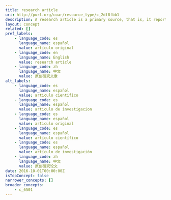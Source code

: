 ```yaml
---
title: research article
uri: http://purl.org/coar/resource_type/c_2df8fbb1
description: A research article is a primary source, that is, it reports the methods and results of an original study performed by the authors. (adapted from http://apus.libanswers.com/faq/2324)
layout: concept
related: []
pref_labels:
    - language_code: es
      language_name: español
      value: artículo original
    - language_code: en
      language_name: English
      value: research article
    - language_code: zh
      language_name: 中文
      value: 原创研究文章
alt_labels:
    - language_code: es
      language_name: español
      value: articulo cientifico
    - language_code: es
      language_name: español
      value: articulo de investigacion
    - language_code: es
      language_name: español
      value: articulo original
    - language_code: es
      language_name: español
      value: artículo científico
    - language_code: es
      language_name: español
      value: artículo de investigación
    - language_code: zh
      language_name: 中文
      value: 原创研究论文
date: 2016-10-01T00:00:00Z
isTopConcept: false
narrower_concepts: []
broader_concepts:
    - c_6501
---
```


